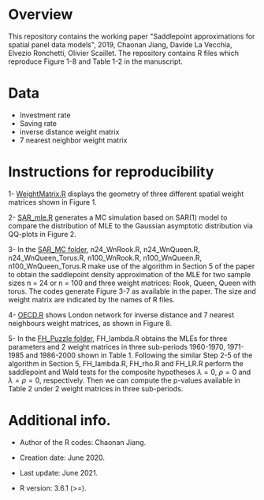 # Overview

This repository contains the working paper "Saddlepoint approximations for spatial panel data models", 2019, Chaonan Jiang, 
Davide La Vecchia, Elvezio Ronchetti, Olivier Scaillet. The repository contains R files which reproduce Figure 1-8 and Table 
1-2 in the manuscript.
# Data 

* Investment rate
* Saving rate
* inverse distance weight matrix
* 7 nearest neighbor weight matrix


# Instructions for reproducibility

1- [WeightMatrix.R](https://github.com/ChaonanJiang/Sadd_Panel/blob/master/SAR_MC/WeightMatrix.R) displays the geometry of three different spatial weight matrices shown in Figure 1. 

2- [SAR_mle.R](https://github.com/ChaonanJiang/Sadd_Panel/blob/master/SAR_MC/SAR_mle.R) generates a MC simulation based on SAR(1) model to compare the distribution of MLE to the Gaussian asymptotic distribution via QQ-plots in Figure 2.

3- In the [SAR_MC folder](https://github.com/ChaonanJiang/Sadd_Panel/blob/master/SAR_MC), n24_WnRook.R, n24_WnQueen.R, n24_WnQueen_Torus.R, n100_WnRook.R, n100_WnQueen.R, n100_WnQueen_Torus.R make use of the algorithm in Section 5 of the paper to obtain the saddlepoint density approximation of the MLE for two sample sizes n = 24 or n = 100 and three weight matrices: Rook, Queen, Queen with torus. The codes generate Figure 3-7 as available in the paper. The size and weight matrix are indicated by the names of R files.

4- [OECD.R](https://github.com/ChaonanJiang/Sadd_Panel/blob/master/FH_Puzzle/OECD.R) shows London network for inverse distance and 7 nearest neighbours weight matrices, as shown in Figure 8.

5- In the [FH_Puzzle folder](https://github.com/ChaonanJiang/Sadd_Panel/blob/master/FH_Puzzle), FH_lambda.R obtains the MLEs for three parameters and 2 weight matrices in three sub-periods 1960-1970, 1971-1985 and 1986-2000 shown in Table 1. Following the similar Step 2-5 of the algorithm in Section 5, FH_lambda.R, FH_rho.R and FH_LR.R perform the saddlepoint and Wald tests for the composite hypotheses $\lambda = 0$, $\rho = 0$ and $\lambda = \rho =0$, respectively. Then we can compute the p-values available in Table 2 under 2 weight matrices in three sub-periods. 
# Additional info.
* Author of the R codes: Chaonan Jiang.

* Creation date: June 2020.

* Last update: June 2021.

* R version: 3.6.1 (>=).
